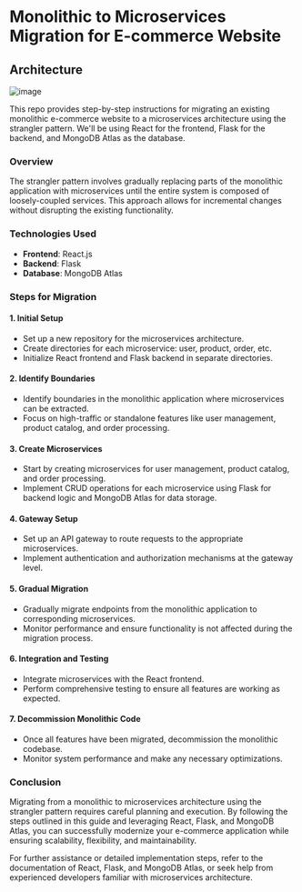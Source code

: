 # Monolithic to Microservices Migration for E-commerce Website

## Architecture
![image](https://github.com/user-attachments/assets/f438fa6e-386d-4255-ba4d-dbeae17b88d5)


This repo provides step-by-step instructions for migrating an existing monolithic e-commerce website to a microservices architecture using the strangler pattern. We'll be using React for the frontend, Flask for the backend, and MongoDB Atlas as the database.

### Overview

The strangler pattern involves gradually replacing parts of the monolithic application with microservices until the entire system is composed of loosely-coupled services. This approach allows for incremental changes without disrupting the existing functionality.

### Technologies Used

- **Frontend**: React.js
- **Backend**: Flask
- **Database**: MongoDB Atlas

### Steps for Migration

#### 1. Initial Setup
- Set up a new repository for the microservices architecture.
- Create directories for each microservice: user, product, order, etc.
- Initialize React frontend and Flask backend in separate directories.

#### 2. Identify Boundaries
- Identify boundaries in the monolithic application where microservices can be extracted.
- Focus on high-traffic or standalone features like user management, product catalog, and order processing.

#### 3. Create Microservices
- Start by creating microservices for user management, product catalog, and order processing.
- Implement CRUD operations for each microservice using Flask for backend logic and MongoDB Atlas for data storage.

#### 4. Gateway Setup
- Set up an API gateway to route requests to the appropriate microservices.
- Implement authentication and authorization mechanisms at the gateway level.

#### 5. Gradual Migration
- Gradually migrate endpoints from the monolithic application to corresponding microservices.
- Monitor performance and ensure functionality is not affected during the migration process.

#### 6. Integration and Testing
- Integrate microservices with the React frontend.
- Perform comprehensive testing to ensure all features are working as expected.

#### 7. Decommission Monolithic Code
- Once all features have been migrated, decommission the monolithic codebase.
- Monitor system performance and make any necessary optimizations.

### Conclusion

Migrating from a monolithic to microservices architecture using the strangler pattern requires careful planning and execution. By following the steps outlined in this guide and leveraging React, Flask, and MongoDB Atlas, you can successfully modernize your e-commerce application while ensuring scalability, flexibility, and maintainability.

For further assistance or detailed implementation steps, refer to the documentation of React, Flask, and MongoDB Atlas, or seek help from experienced developers familiar with microservices architecture.
